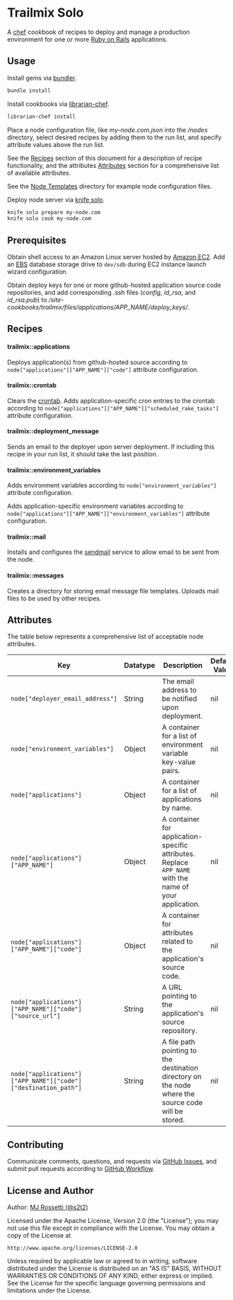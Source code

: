 # Trailmix Solo

A [chef](https://www.chef.io/chef/) cookbook of recipes to deploy and manage a production environment for one or more [Ruby on Rails](http://guides.rubyonrails.org/) applications.

## Usage

Install gems via [bundler](http://bundler.io/).

```` sh
bundle install
````

Install cookbooks via [librarian-chef](https://github.com/applicationsonline/librarian-chef).

```` sh
librarian-chef install
````

Place a node configuration file, like *my-node.com.json* into the */nodes* directory, select desired recipes by adding them to the run list, and specify attribute values above the run list.

See the [Recipes](/#recipes) section of this document for a description of recipe functionality, and the attributes [Attributes](/#attributes) section for a comprehensive list of available attributes.

See the [Node Templates](/node_templates) directory for example node configuration files.

Deploy node server via [knife solo](https://github.com/matschaffer/knife-solo).

```` sh
knife solo prepare my-node.com
knife solo cook my-node.com
````

## Prerequisites

Obtain shell access to an Amazon Linux server hosted by [Amazon EC2](http://aws.amazon.com/ec2/). Add an [EBS](http://aws.amazon.com/ebs/) database storage drive to `dev/sdb` during EC2 instance launch wizard configuration.

Obtain deploy keys for one or more github-hosted application source code repositories, and add corresponding .ssh files (*config*, *id_rsa*, and *id_rsa.pub*) to */site-cookbooks/trailmix/files/applications/APP_NAME/deploy_keys/*.

## Recipes

#### trailmix::applications

Deploys application(s) from github-hosted source according to `node["applications"]["APP_NAME"]["code"]` attribute configuration.

#### trailmix::crontab

Clears the [crontab](http://crontab.org/). Adds application-specific cron entries to the crontab according to `node["applications"]["APP_NAME"]["scheduled_rake_tasks"]` attribute configuration.

#### trailmix::deployment_message

Sends an email to the deployer upon server deployment. If including this recipe in your run list, it should take the last position.

#### trailmix::environment_variables

Adds environment variables according to `node["environment_variables"]` attribute configuration.

Adds application-specific environment variables according to `node["applications"]["APP_NAME"]["environment_variables"]` attribute configuration.

#### trailmix::mail

Installs and configures the [sendmail](https://www.freebsd.org/cgi/man.cgi?sendmail%288%29) service to allow email to be sent from the node.

#### trailmix::messages

Creates a directory for storing email message file templates. Uploads mail files to be used by other recipes.

## Attributes

The table below represents a comprehensive list of acceptable node attributes.

Key | Datatype | Description | Default Value
--- | --- | --- | ---
`node["deployer_email_address"]` | String | The email address to be notified upon deployment. | nil
`node["environment_variables"]` | Object | A container for a list of environment variable key-value pairs. | nil
`node["applications"]` | Object | A container for a list of applications by name. | nil
`node["applications"]["APP_NAME"]` | Object | A container for application-specific attributes. Replace `APP_NAME` with the name of your application. | nil
`node["applications"]["APP_NAME"]["code"]` | Object | A container for attributes related to the application's source code. | nil
`node["applications"]["APP_NAME"]["code"]["source_url"]` | String | A URL pointing to the application's source repository. | nil
`node["applications"]["APP_NAME"]["code"]["destination_path"]` | String | A file path pointing to the destination directory on the node where the source code will be stored. | nil

## Contributing

Communicate comments, questions, and requests via [GitHub Issues](https://github.com/s2t2/trailmix/issues), and submit pull requests according to [GitHub Workflow](https://guides.github.com/introduction/flow/index.html).

## License and Author

Author: [MJ Rossetti (@s2t2)](mailto:s2t2mail@gmail.com)

Licensed under the Apache License, Version 2.0 (the "License");
you may not use this file except in compliance with the License.
You may obtain a copy of the License at

    http://www.apache.org/licenses/LICENSE-2.0

Unless required by applicable law or agreed to in writing, software
distributed under the License is distributed on an "AS IS" BASIS,
WITHOUT WARRANTIES OR CONDITIONS OF ANY KIND, either express or implied.
See the License for the specific language governing permissions and
limitations under the License.
